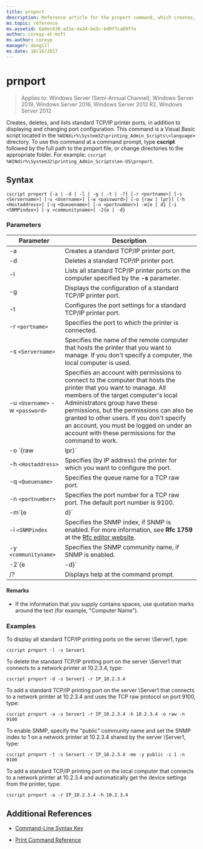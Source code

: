 ```yaml
---
title: prnport
description: Reference article for the prnport command, which creates, deletes, and lists standard TCP/IP printer ports, in addition to displaying and changing port configuration.
ms.topic: reference
ms.assetid: 6a0ec638-a21e-4a34-be5c-bd0f7ca89ffe
author: coreyp-at-msft
ms.author: coreyp
manager: dongill
ms.date: 10/16/2017
---
```


# prnport

> Applies to: Windows Server (Semi-Annual Channel), Windows Server 2019, Windows Server 2016, Windows Server 2012 R2, Windows Server 2012

Creates, deletes, and lists standard TCP/IP printer ports, in addition to displaying and changing port configuration. This command is a Visual Basic script located in the `%WINdir%\System32\printing_Admin_Scripts\<language>` directory. To use this command at a command prompt, type **cscript** followed by the full path to the prnport file, or change directories to the appropriate folder. For example: `cscript %WINdir%\System32\printing_Admin_Scripts\en-US\prnport`.

## Syntax

```
cscript prnport {-a | -d | -l | -g | -t | -?} [-r <portname>] [-s <Servername>] [-u <Username>] [-w <password>] [-o {raw | lpr}] [-h <Hostaddress>] [-q <Queuename>] [-n <portnumber>] -m{e | d} [-i <SNMPindex>] [-y <communityname>] -2{e | -d}
```

### Parameters

| Parameter | Description |
|--|--|
| -a | Creates a standard TCP/IP printer port. |
| -d | Deletes a standard TCP/IP printer port. |
| -l | Lists all standard TCP/IP printer ports on the computer specified by the **-s** parameter. |
| -g | Displays the configuration of a standard TCP/IP printer port. |
| -t | Configures the port settings for a standard TCP/IP printer port. |
| -r `<portname>` | Specifies the port to which the printer is connected. |
| -s `<Servername>` | Specifies the name of the remote computer that hosts the printer that you want to manage. If you don't specify a computer, the local computer is used. |
| -u `<Username>` -w `<password>` | Specifies an account with permissions to connect to the computer that hosts the printer that you want to manage. All members of the target computer's local Administrators group have these permissions, but the permissions can also be granted to other users. If you don't specify an account, you must be logged on under an account with these permissions for the command to work. |
| -o `{raw|lpr}` | Specifies which protocol the port uses: TCP raw or TCP lpr. The TCP raw protocol is a higher performance protocol on Windows than the lpr protocol. If you use TCP raw, you can optionally specify the port number by using the **-n** parameter. The default port number is 9100. |
| -h `<Hostaddress>` | Specifies (by IP address) the printer for which you want to configure the port. |
| -q `<Queuename>` | Specifies the queue name for a TCP raw port. |
| -n `<portnumber>` | Specifies the port number for a TCP raw port. The default port number is 9100. |
| -m`{e|d}` | Specifies whether SNMP is enabled. The parameter **e** enables SNMP. The parameter **d** disables SNMP. |
| -i `<SNMPindex` | Specifies the SNMP index, if SNMP is enabled. For more information, see **Rfc 1759** at the [Rfc editor website](https://www.ietf.org/rfc/rfc1759.txt?number=1759). |
| -y `<communityname>` | Specifies the SNMP community name, if SNMP is enabled. |
| -2`{e|-d}` | Specifies whether double spools (also known as respooling) are enabled for TCP lpr ports. Double spools are necessary because TCP lpr must include an accurate byte count in the control file that is sent to the printer, but the protocol cannot get the count from the local print provider. Therefore, when a file is spooled to a TCP lpr print queue, it is also spooled as a temporary file in the system32 directory. TCP lpr determines the size of the temporary file and sends the size to the server running LPD. The parameter **e** enables double spools. The parameter **d** disables double spools. |
| /? | Displays help at the command prompt. |

#### Remarks

- If the information that you supply contains spaces, use quotation marks around the text (for example, "Computer Name").

### Examples

To display all standard TCP/IP printing ports on the server \\Server1, type:

```
cscript prnport -l -s Server1
```

To delete the standard TCP/IP printing port on the server \\Server1 that connects to a network printer at 10.2.3.4, type:

```
cscript prnport -d -s Server1 -r IP_10.2.3.4
```

To add a standard TCP/IP printing port on the server \\Server1 that connects to a network printer at 10.2.3.4 and uses the TCP raw protocol on port 9100, type:

```
cscript prnport -a -s Server1 -r IP_10.2.3.4 -h 10.2.3.4 -o raw -n 9100
```

To enable SNMP, specify the "public" community name and set the SNMP index to 1 on a network printer at 10.2.3.4 shared by the server \\Server1, type:

```
cscript prnport -t -s Server1 -r IP_10.2.3.4 -me -y public -i 1 -n 9100
```

To add a standard TCP/IP printing port on the local computer that connects to a network printer at 10.2.3.4 and automatically get the device settings from the printer, type:

```
cscript prnport -a -r IP_10.2.3.4 -h 10.2.3.4
```

## Additional References

- [Command-Line Syntax Key](command-line-syntax-key.md)

- [Print Command Reference](print-command-reference.md)
